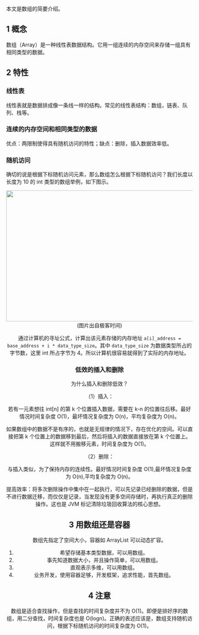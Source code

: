 
本文是数组的简要介绍。

## 1 概念

数组（Array）是一种线性表数据结构。它用一组连续的内存空间来存储一组具有相同类型的数据。

## 2 特性

### 线性表

线性表就是数据排成像一条线一样的结构。常见的线性表结构：数组，链表、队列、栈等。

### 连续的内存空间和相同类型的数据

优点：两限制使得具有随机访问的特性；缺点：删除，插入数据效率低。

### 随机访问

确切的说是根据下标随机访问元素，那么数组怎么根据下标随机访问？我们长度以长度为 10 的 int 类型的数组举例，如下图示。

<img src="https://i.imgur.com/qWkZqa5.jpg" alt="" width="696" height="353">
<center>(图片出自极客时间)<center>

通过计算机的寻址公式，计算出该元素存储的内存地址 `a[i]_address = base_address + i * data_type_size`。其中 `data_type_size` 为数据类型所占的字节数，这里 int 所占字节为 4。所以计算机很容易就得到了实际的内存地址。

### 低效的插入和删除

为什么插入和删除低效？

（1）插入：

若有一元素想往 int[n] 的第 k 个位置插入数据，需要在 k-n 的位置往后移。最好情况时间复杂度 O(1)，最坏情况复杂度为 O(n)，平均复杂度为 O(n)。

如果数组中的数据不是有序的，也就是无规律的情况下，存在优化的空间。可以直接把第 k 个位置上的数据移到最后，然后将插入的数据直接放在第 k 个位置上。这样就不用搬移元素，时间复杂度为 O(1)。

（2）删除：

与插入类似，为了保持内存的连续性。最好情况时间复杂度 O(1),最坏情况复杂度为 O(n),平均复杂度为 O(n)。

提高效率：将多次删除操作中集中在一起执行，可以先记录已经删除的数据，但是不进行数据迁移，而仅仅是记录，当发现没有更多空间存储时，再执行真正的删除操作。这也是 JVM 标记清除垃圾回收算法的核心思想。

## 3 用数组还是容器

数组先指定了空间大小，容器如 ArrayList 可以动态扩容。

1. 希望存储基本类型数据，可以用数组。
2. 事先知道数据大小，并且操作简单，可以用数组。
3. 直观表示多维，可以用数组。
4. 业务开发，使用容器足够，开发框架，追求性能，首先数组。

## 4 注意

数组是适合查找操作，但是查找的时间复杂度并不为 O(1)。即便是排好序的数组，用二分查找，时间复杂度也是 O(logn)。正确的表述应该是，数组支持随机访问，根据下标随机访问的时间复杂度为 O(1)。






